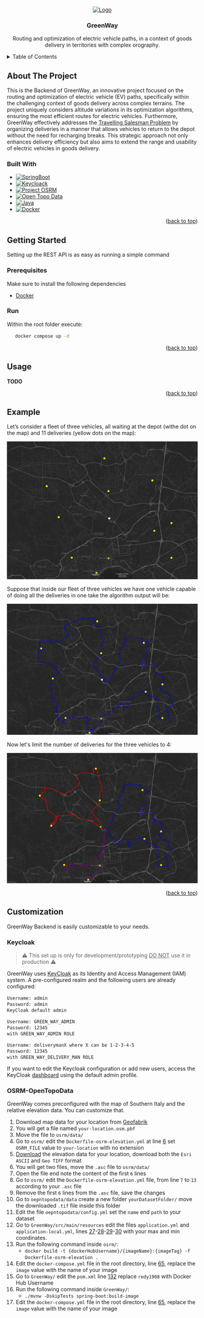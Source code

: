 <a name="readme-top"></a>

<!-- PROJECT LOGO -->
<br />
<div style="text-align: center">
  <a href="https://github.com/Redy1908/GreenWay-Backend">
    <img src="images/logo.png" alt="Logo" width="80" height="80">
  </a>

<h3 align="center">GreenWay</h3>

  <p style="text-align: center">
    Routing and optimization of electric vehicle paths, in a context of goods delivery in territories with complex orography.
  </p>
</div>

<details>
  <summary>Table of Contents</summary>
  <ol>
    <li>
      <a href="#about-the-project">About The Project</a>
      <ul>
        <li><a href="#built-with">Built With</a></li>
      </ul>
    </li>
    <li>
      <a href="#getting-started">Getting Started</a>
      <ul>
        <li><a href="#prerequisites">Prerequisites</a></li>
        <li><a href="#run">Run</a></li>
      </ul>
    </li>
    <li><a href="#usage">Usage</a></li>
    <li><a href="#example">Example</a></li>
    <li>
     <a href="#customization">Customization</a>
      <ul>
        <li><a href="#keycloak">Keycloak</a></li>
        <li><a href="#OSRM-OpenTopoData">OSMR and Open Topo Data</a></li>
      </ul>
    </li>
  </ol>
</details>

<!-- ABOUT THE PROJECT -->
## About The Project

This is the Backend of GreenWay, an innovative project focused on the routing and optimization of electric vehicle (EV) paths, specifically within the challenging context of goods delivery across complex terrains.
The project uniquely considers altitude variations in its optimization algorithms, ensuring the most efficient routes for electric vehicles. Furthermore, GreenWay effectively addresses the
[Travelling Salesman Problem](https://en.wikipedia.org/wiki/Travelling_salesman_problem) by organizing deliveries in a manner that allows vehicles to return to the depot without the need for
recharging breaks. This strategic approach not only enhances delivery efficiency but also aims to extend the range and usability of electric vehicles in goods delivery.

### Built With

* [![SpringBoot][SpringBoot]][SpringBoot-url]
* [![Keycloack][Keycloack]][Keycloack-url]
* [![Project OSRM][ProjectOSRM]][ProjectOSRM-url]
* [![Open Topo Data][OpenTopoData]][OpenTopoData-url]
* [![Java][Java]][Java-url]
* [![Docker][Docker]][Docker-url]

<p style="text-align: right">(<a href="#readme-top">back to top</a>)</p>

<!-- GETTING STARTED -->
## Getting Started

Setting up the REST API is as easy as running a simple command

### Prerequisites

Make sure to install the following dependencies

* [Docker](https://docs.docker.com/desktop/)

### Run

Within the root folder execute:

```cmd
   docker compose up -d
```

<p style="text-align: right">(<a href="#readme-top">back to top</a>)</p>


<!-- USAGE EXAMPLES -->
## Usage

**TODO**

<p style="text-align: right">(<a href="#readme-top">back to top</a>)</p>

## Example

Let’s consider a fleet of three vehicles, all waiting at the depot (withe dot on the map) and 11 deliveries
(yellow dots on the map):

<img src="images/map.png" alt="map">

Suppose that inside our fleet of three vehicles we have one vehicle capable of doing all the deliveries in one take
the algorithm output will be:

<img src="images/map1.png" alt="map1">

Now let's limit the number of deliveries for the three vehicles to 4:

<img src="images/map3.png" alt="map2">

<p style="text-align: right">(<a href="#readme-top">back to top</a>)</p>

<!-- Customization -->
## Customization

GreenWay Backend is easily customizable to your needs.

### Keycloak

> :warning: This set up is only for development/prototyping <u>DO NOT</u> use it in production :warning:

GreenWay uses [KeyCloak](https://www.keycloak.org/) as its Identity and Access Management (IAM) system.
A pre-configured realm and the following users are already configured:

```
Username: admin
Password: admin
KeyCloak default admin
```
```
Username: GREEN_WAY_ADMIN
Password: 12345
with GREEN_WAY_ADMIN ROLE
```
```
Username: deliverymanX where X can be 1-2-3-4-5
Password: 12345
with GREEN_WAY_DELIVERY_MAN ROLE
```

If you want to edit the Keycloak configuration or add new users, access the
KeyCloak [dashboard](http://localhost:8090/) using the default admin profile.

### OSRM-OpenTopoData

GreenWay comes preconfigured with the map of Southern Italy and the relative elevation data. You can customize that.

1. Download map data for your location from [Geofabrik](https://www.geofabrik.de/)
2. You will get a file named `your-location.osm.pbf`
3. Move the file to `osrm/data/`
4. Go to `osrm/` edit the `Dockerfile-osrm-elevation.yml` at line [6][Github-url-1] set `OSRM_FILE` value to `your-location` with no extension
5. [Download](https://srtm.csi.cgiar.org/srtmdata/) the elevation data for your location, download both the `Esri ASCII` and `Geo TIFF` format
6. You will get two files, move the `.asc` file to `osrm/data/`
7. Open the file end note the content of the first `6` lines
8. Go to `osrm/` edit the `Dockerfile-osrm-elevation.yml` file, from line `7` to `13` according to your `.asc` file
9. Remove the first `6` lines from the  `.asc` file, save the changes
10. Go to `oepntopodata/data` create a new folder `yourDatasetFolder/` move the downloaded `.tif` file inside this folder
11. Edit the file `oepntopodata/config.yml` set the `name` end `path` to your dataset
12. Go to `GreenWay/src/main/resources` edit the files `application.yml` and `application-local.yml`, lines [27][Github-url-2]-[28][Github-url-3]-[29][Github-url-4]-[30][Github-url-5] with
    your max and min coordinates.
13. Run the following command inside `osrm/`:
    - `docker build -t {dockerHubUsername}/{imageName}:{imageTag} -f Dockerfile-osrm-elevation .`
14. Edit the ```docker-compose.yml``` file in the root directory, line [65][Github-url-6], replace the `image` value with the name of your image
15. Go to `GreenWay/` edit the `pom.xml` line [132][Github-url-7] replace `redy1908` with Docker Hub Username
16. Run the following command inside `GreenWay/`:
    - `./mvnw -DskipTests spring-boot:build-image `
17. Edit the ```docker-compose.yml``` file in the root directory, line [65][Github-url-6], replace the `image` value with the name of your image

[SpringBoot]: https://img.shields.io/badge/SpringBoot-6DB33F?logo=Spring&logoColor=white
[SpringBoot-url]: https://spring.io/projects/spring-boot
[ProjectOSRM]: https://img.shields.io/badge/Project_OSRM_with_OpenStreetMap-white?logo=openstreetmap&logoColor=6DB33F
[ProjectOSRM-url]: https://project-osrm.org/
[Docker]: https://img.shields.io/badge/Dokcer-2496ED?style=flat-square&logo=docker&logoColor=white
[Docker-url]: https://project-osrm.org/
[Java]:https://img.shields.io/badge/Java-ED8B00?logo=openjdk&logoColor=white
[Java-url]:https://www.oracle.com/it/java/technologies/downloads/
[Keycloack]:https://img.shields.io/badge/Keycloak-white?logo=keycloak&logoColor=4D4D4D
[Keycloack-url]: https://www.keycloak.org/
[OpenTopoData]: https://img.shields.io/badge/Open_Topo_Data-blue
[OpenTopoData-url]: https://www.opentopodata.org/

[Github-url-1]: https://github.com/Redy1908/GreenWay-Backend/blob/a669dbe472d8ff0ce111a6f76280de9bd6a24f0e/osrm/Dockerfile-osrm-elevation#L6
[Github-url-2]: https://github.com/Redy1908/GreenWay-Backend/blob/a669dbe472d8ff0ce111a6f76280de9bd6a24f0e/GreenWay/src/main/resources/application.yml#L27
[Github-url-3]: https://github.com/Redy1908/GreenWay-Backend/blob/a669dbe472d8ff0ce111a6f76280de9bd6a24f0e/GreenWay/src/main/resources/application.yml#L28
[Github-url-4]: https://github.com/Redy1908/GreenWay-Backend/blob/a669dbe472d8ff0ce111a6f76280de9bd6a24f0e/GreenWay/src/main/resources/application.yml#L29
[Github-url-5]: https://github.com/Redy1908/GreenWay-Backend/blob/a669dbe472d8ff0ce111a6f76280de9bd6a24f0e/GreenWay/src/main/resources/application.yml#L30
[Github-url-6]: https://github.com/Redy1908/GreenWay-Backend/blob/a669dbe472d8ff0ce111a6f76280de9bd6a24f0e/docker-compose.yml#L65
[Github-url-7]: https://github.com/Redy1908/GreenWay-Backend/blob/a669dbe472d8ff0ce111a6f76280de9bd6a24f0e/GreenWay/pom.xml#L132C1-L132C26